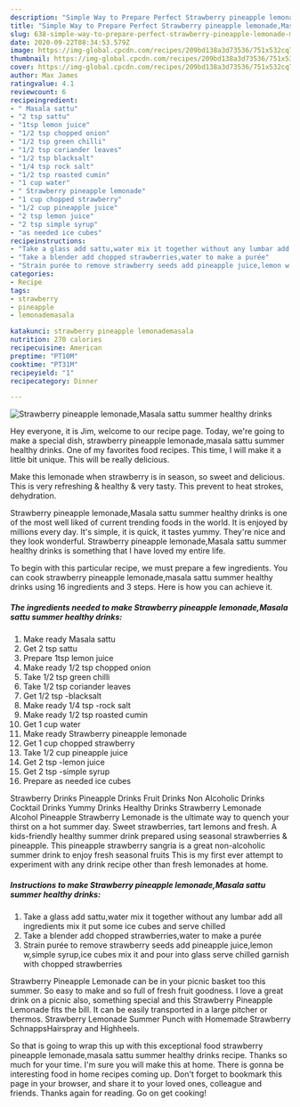 ```yaml
---
description: "Simple Way to Prepare Perfect Strawberry pineapple lemonade,Masala sattu summer healthy drinks"
title: "Simple Way to Prepare Perfect Strawberry pineapple lemonade,Masala sattu summer healthy drinks"
slug: 638-simple-way-to-prepare-perfect-strawberry-pineapple-lemonade-masala-sattu-summer-healthy-drinks
date: 2020-09-22T08:34:53.579Z
image: https://img-global.cpcdn.com/recipes/209bd138a3d73536/751x532cq70/strawberry-pineapple-lemonademasala-sattu-summer-healthy-drinks-recipe-main-photo.jpg
thumbnail: https://img-global.cpcdn.com/recipes/209bd138a3d73536/751x532cq70/strawberry-pineapple-lemonademasala-sattu-summer-healthy-drinks-recipe-main-photo.jpg
cover: https://img-global.cpcdn.com/recipes/209bd138a3d73536/751x532cq70/strawberry-pineapple-lemonademasala-sattu-summer-healthy-drinks-recipe-main-photo.jpg
author: Max James
ratingvalue: 4.1
reviewcount: 6
recipeingredient:
- " Masala sattu"
- "2 tsp sattu"
- "1tsp lemon juice"
- "1/2 tsp chopped onion"
- "1/2 tsp green chilli"
- "1/2 tsp coriander leaves"
- "1/2 tsp blacksalt"
- "1/4 tsp rock salt"
- "1/2 tsp roasted cumin"
- "1 cup water"
- " Strawberry pineapple lemonade"
- "1 cup chopped strawberry"
- "1/2 cup pineapple juice"
- "2 tsp lemon juice"
- "2 tsp simple syrup"
- "as needed ice cubes"
recipeinstructions:
- "Take a glass add sattu,water mix it together without any lumbar add all ingredients mix it put some ice cubes and serve chilled"
- "Take a blender add chopped strawberries,water to make a purée"
- "Strain purée to remove strawberry seeds add pineapple juice,lemon w,simple syrup,ice cubes mix it and pour into glass serve chilled garnish with chopped strawberries"
categories:
- Recipe
tags:
- strawberry
- pineapple
- lemonademasala

katakunci: strawberry pineapple lemonademasala 
nutrition: 270 calories
recipecuisine: American
preptime: "PT10M"
cooktime: "PT31M"
recipeyield: "1"
recipecategory: Dinner

---
```



![Strawberry pineapple lemonade,Masala sattu summer healthy drinks](https://img-global.cpcdn.com/recipes/209bd138a3d73536/751x532cq70/strawberry-pineapple-lemonademasala-sattu-summer-healthy-drinks-recipe-main-photo.jpg)

Hey everyone, it is Jim, welcome to our recipe page. Today, we're going to make a special dish, strawberry pineapple lemonade,masala sattu summer healthy drinks. One of my favorites food recipes. This time, I will make it a little bit unique. This will be really delicious.

Make this lemonade when strawberry is in season, so sweet and delicious. This is very refreshing &amp; healthy &amp; very tasty. This prevent to heat strokes, dehydration.

Strawberry pineapple lemonade,Masala sattu summer healthy drinks is one of the most well liked of current trending foods in the world. It is enjoyed by millions every day. It's simple, it is quick, it tastes yummy. They're nice and they look wonderful. Strawberry pineapple lemonade,Masala sattu summer healthy drinks is something that I have loved my entire life.


To begin with this particular recipe, we must prepare a few ingredients. You can cook strawberry pineapple lemonade,masala sattu summer healthy drinks using 16 ingredients and 3 steps. Here is how you can achieve it.

<!--inarticleads1-->

##### The ingredients needed to make Strawberry pineapple lemonade,Masala sattu summer healthy drinks:

1. Make ready  Masala sattu
1. Get 2 tsp sattu
1. Prepare 1tsp lemon juice
1. Make ready 1/2 tsp chopped onion
1. Take 1/2 tsp green chilli
1. Take 1/2 tsp coriander leaves
1. Get 1/2 tsp -blacksalt
1. Make ready 1/4 tsp -rock salt
1. Make ready 1/2 tsp roasted cumin
1. Get 1 cup water
1. Make ready  Strawberry pineapple lemonade
1. Get 1 cup chopped strawberry
1. Take 1/2 cup pineapple juice
1. Get 2 tsp -lemon juice
1. Get 2 tsp -simple syrup
1. Prepare as needed ice cubes


Strawberry Drinks Pineapple Drinks Fruit Drinks Non Alcoholic Drinks Cocktail Drinks Yummy Drinks Healthy Drinks Strawberry Lemonade Alcohol Pineapple Strawberry Lemonade is the ultimate way to quench your thirst on a hot summer day. Sweet strawberries, tart lemons and fresh. A kids-friendly healthy summer drink prepared using seasonal strawberries &amp; pineapple. This pineapple strawberry sangria is a great non-alcoholic summer drink to enjoy fresh seasonal fruits This is my first ever attempt to experiment with any drink recipe other than fresh lemonades at home. 

<!--inarticleads2-->

##### Instructions to make Strawberry pineapple lemonade,Masala sattu summer healthy drinks:

1. Take a glass add sattu,water mix it together without any lumbar add all ingredients mix it put some ice cubes and serve chilled
1. Take a blender add chopped strawberries,water to make a purée
1. Strain purée to remove strawberry seeds add pineapple juice,lemon w,simple syrup,ice cubes mix it and pour into glass serve chilled garnish with chopped strawberries


Strawberry Pineapple Lemonade can be in your picnic basket too this summer. So easy to make and so full of fresh fruit goodness. I love a great drink on a picnic also, something special and this Strawberry Pineapple Lemonade fits the bill. It can be easily transported in a large pitcher or thermos. Strawberry Lemonade Summer Punch with Homemade Strawberry SchnappsHairspray and Highheels. 

So that is going to wrap this up with this exceptional food strawberry pineapple lemonade,masala sattu summer healthy drinks recipe. Thanks so much for your time. I'm sure you will make this at home. There is gonna be interesting food in home recipes coming up. Don't forget to bookmark this page in your browser, and share it to your loved ones, colleague and friends. Thanks again for reading. Go on get cooking!
